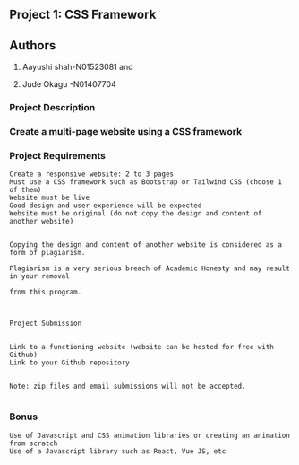 ## Project 1: CSS Framework

## Authors

1. Aayushi shah-N01523081 and

2. Jude Okagu -N01407704

### Project Description

### Create a multi-page website using a CSS framework

### Project Requirements

```
Create a responsive website: 2 to 3 pages
Must use a CSS framework such as Bootstrap or Tailwind CSS (choose 1 of them)
Website must be live
Good design and user experience will be expected
Website must be original (do not copy the design and content of another website)


Copying the design and content of another website is considered as a form of plagiarism.

Plagiarism is a very serious breach of Academic Honesty and may result in your removal

from this program.



Project Submission


Link to a functioning website (website can be hosted for free with Github)
Link to your Github repository


Note: zip files and email submissions will not be accepted.


```

### Bonus

```
Use of Javascript and CSS animation libraries or creating an animation from scratch
Use of a Javascript library such as React, Vue JS, etc

```
